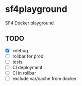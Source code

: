 # sf4playground
SF4 Docker playground

## TODO
- [x] xdebug
- [ ] rollbar for prod
- [ ] tests
- [ ] CI deployment
- [ ] CI in rollbar 
- [ ] exclude var/cache from docker 
